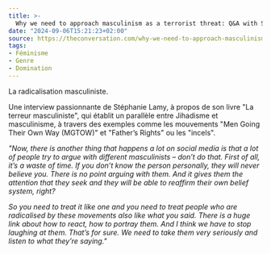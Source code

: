 ```yaml
---
title: >-
  Why we need to approach masculinism as a terrorist threat: Q&A with Stephanie Lamy
date: "2024-09-06T15:21:23+02:00"
source: https://theconversation.com/why-we-need-to-approach-masculinism-as-a-terrorist-threat-qanda-with-stephanie-lamy-233257
tags:
- Féminisme
- Genre
- Domination
---
```


La radicalisation masculiniste. 

Une interview passionnante de Stéphanie Lamy, à propos de son livre "La terreur masculiniste", qui établit un parallèle entre Jihadisme et masculinisme, à travers des exemples comme les mouvements "Men Going Their Own Way (MGTOW)" et "Father’s Rights" ou les "incels".

_"Now, there is another thing that happens a lot on social media is that a lot of people try to argue with different masculinists – don’t do that. First of all, it’s a waste of time. If you don’t know the person personally, they will never believe you. There is no point arguing with them. And it gives them the attention that they seek and they will be able to reaffirm their own belief system, right?_

_So you need to treat it like one and you need to treat people who are radicalised by these movements also like what you said. There is a huge link about how to react, how to portray them. And I think we have to stop laughing at them. That’s for sure. We need to take them very seriously and listen to what they’re saying."_